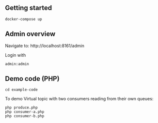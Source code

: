 ## Getting started
`docker-compose up`


## Admin overview

Navigate to: http://localhost:8161/admin

Login with 

`admin:admin`

## Demo code (PHP)

`cd example-code`

To demo Virtual topic with two consumers reading from their own queues:

```
php produce.php
php consumer-a.php
php consumer-b.php
```
